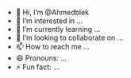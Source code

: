 - 👋 Hi, I’m @Ahmedblek
- 👀 I’m interested in ...
- 🌱 I’m currently learning ...
- 💞️ I’m looking to collaborate on ...
- 📫 How to reach me ...
- 😄 Pronouns: ...
- ⚡ Fun fact: ...

<!---
Ahmedblek/Ahmedblek is a ✨ special ✨ repository because its `README.md` (this file) appears on your GitHub profile.
You can click the Preview link to take a look at your changes.
--->
